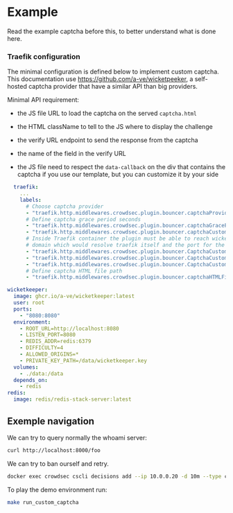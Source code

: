# Example

Read the example captcha before this, to better understand what is done here.

### Traefik configuration

The minimal configuration is defined below to implement custom captcha.  
This documentation use https://github.com/a-ve/wicketpeeker, a self-hosted captcha provider that have a similar API than big providers.

Minimal API requirement:

- the JS file URL to load the captcha on the served `captcha.html`
- the HTML className to tell to the JS where to display the challenge
- the verify URL endpoint to send the response from the captcha
- the name of the field in the verify URL

- the JS file need to respect the `data-callback` on the div that contains the captcha if you use our template, but you can customize it by your side

```yaml
  traefik:
    ...
    labels:
      # Choose captcha provider
      - "traefik.http.middlewares.crowdsec.plugin.bouncer.captchaProvider=custom"
      # Define captcha grace period seconds
      - "traefik.http.middlewares.crowdsec.plugin.bouncer.captchaGracePeriodSeconds=1800"
      - "traefik.http.middlewares.crowdsec.plugin.bouncer.captchaCustomJsURL=http://captcha.localhost:8000/fast.js"
      # Inside Traefik container the plugin must be able to reach wicketkeeper service so we can go through a Traefik localhost
      # domain which would resolve traefik itself and the port for the dashboard
      - "traefik.http.middlewares.crowdsec.plugin.bouncer.CaptchaCustomValidateURL=http://wicketkeeper:8080/v0/siteverify"
      - "traefik.http.middlewares.crowdsec.plugin.bouncer.CaptchaCustomKey=wicketkeeper"
      - "traefik.http.middlewares.crowdsec.plugin.bouncer.CaptchaCustomResponse=wicketkeeper_solution"
      # Define captcha HTML file path
      - "traefik.http.middlewares.crowdsec.plugin.bouncer.captchaHTMLFilePath=/captcha.html"
```

```yaml
wicketkeeper:
  image: ghcr.io/a-ve/wicketkeeper:latest
  user: root
  ports:
    - "8080:8080"
  environment:
    - ROOT_URL=http://localhost:8080
    - LISTEN_PORT=8080
    - REDIS_ADDR=redis:6379
    - DIFFICULTY=4
    - ALLOWED_ORIGINS=*
    - PRIVATE_KEY_PATH=/data/wicketkeeper.key
  volumes:
    - ./data:/data
  depends_on:
    - redis
redis:
  image: redis/redis-stack-server:latest
```

## Exemple navigation

We can try to query normally the whoami server:

```bash
curl http://localhost:8000/foo
```

We can try to ban ourself and retry.

```bash
docker exec crowdsec cscli decisions add --ip 10.0.0.20 -d 10m --type captcha
```

To play the demo environment run:

```bash
make run_custom_captcha
```
